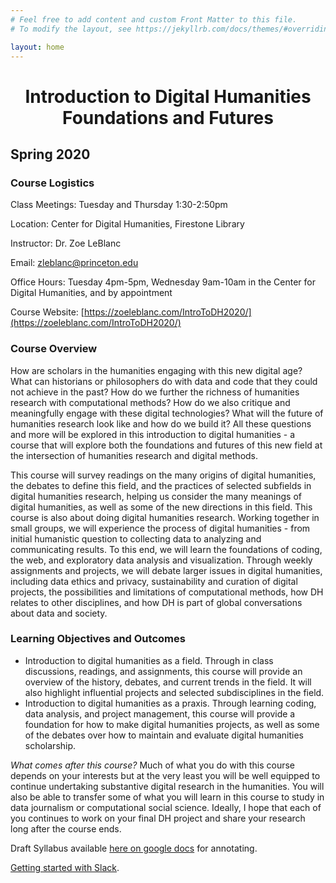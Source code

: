 ```yaml
---
# Feel free to add content and custom Front Matter to this file.
# To modify the layout, see https://jekyllrb.com/docs/themes/#overriding-theme-defaults

layout: home
---
```

<h1 style="text-align: center"> Introduction to Digital Humanities <br>
Foundations and Futures </h1>

## Spring 2020

### Course Logistics

Class Meetings: Tuesday and Thursday 1:30-2:50pm

Location: Center for Digital Humanities, Firestone Library

Instructor: Dr. Zoe LeBlanc

Email: zleblanc@princeton.edu

Office Hours: Tuesday 4pm-5pm, Wednesday 9am-10am in the Center for Digital Humanities, and by appointment

Course Website: [https://zoeleblanc.com/IntroToDH2020/](https://zoeleblanc.com/IntroToDH2020/)

### Course Overview

How are scholars in the humanities engaging with this new digital age? What can historians or philosophers do with data and code that they could not achieve in the past? How do we further the richness of humanities research with computational methods? How do we also critique and meaningfully engage with these digital technologies? What will the future of humanities research look like and how do we build it? All these questions and more will be explored in this introduction to digital humanities - a course that will explore both the foundations and futures of this new field at the intersection of humanities research and digital methods.

This course will survey readings on the many origins of digital humanities, the debates to define this field, and the practices of selected subfields in digital humanities research, helping us consider the many meanings of digital humanities, as well as some of the new directions in this field. This course is also about doing digital humanities research. Working together in small groups, we will experience the process of digital humanities - from initial humanistic question to collecting data to analyzing and communicating results. To this end, we will learn the foundations of coding, the web, and exploratory data analysis and visualization. Through weekly assignments and projects, we will debate larger issues in digital humanities, including data ethics and privacy, sustainability and curation of digital projects, the possibilities and limitations of computational methods, how DH relates to other disciplines, and how DH is part of global conversations about data and society.

### Learning Objectives and Outcomes

- Introduction to digital humanities as a field. Through in class discussions, readings, and assignments, this course will provide an overview of the history, debates, and current trends in the field. It will also highlight influential projects and selected subdisciplines in the field.
- Introduction to digital humanities as a praxis. Through learning coding, data analysis, and project management, this course will provide a foundation for how to make digital humanities projects, as well as some of the debates over how to maintain and evaluate digital humanities scholarship.
  
_What comes after this course?_
Much of what you do with this course depends on your interests but at the very least you will be well equipped to continue undertaking substantive digital research in the humanities. You will also be able to transfer some of what you will learn in this course to study in data journalism or computational social science. Ideally, I hope that each of you continues to work on your final DH project and share your research long after the course ends.

Draft Syllabus available [here on google docs](https://drive.google.com/file/d/18A1O5UeUjJZEXZT5o2qbHJirEs-PhDcd/view?usp=sharing) for annotating.

[Getting started with Slack](https://slack.com/help/articles/218080037).